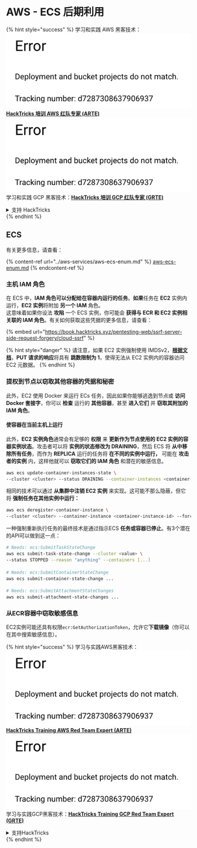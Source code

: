 # AWS - ECS 后期利用

{% hint style="success" %}
学习和实践 AWS 黑客技术：<img src="../../../.gitbook/assets/image (1) (1).png" alt="" data-size="line">[**HackTricks 培训 AWS 红队专家 (ARTE)**](https://training.hacktricks.xyz/courses/arte)<img src="../../../.gitbook/assets/image (1) (1).png" alt="" data-size="line">\
学习和实践 GCP 黑客技术：<img src="../../../.gitbook/assets/image (2).png" alt="" data-size="line">[**HackTricks 培训 GCP 红队专家 (GRTE)**<img src="../../../.gitbook/assets/image (2).png" alt="" data-size="line">](https://training.hacktricks.xyz/courses/grte)

<details>

<summary>支持 HackTricks</summary>

* 查看 [**订阅计划**](https://github.com/sponsors/carlospolop)!
* **加入** 💬 [**Discord 群组**](https://discord.gg/hRep4RUj7f) 或 [**Telegram 群组**](https://t.me/peass) 或 **关注** 我们的 **Twitter** 🐦 [**@hacktricks\_live**](https://twitter.com/hacktricks\_live)**.**
* **通过向** [**HackTricks**](https://github.com/carlospolop/hacktricks) 和 [**HackTricks Cloud**](https://github.com/carlospolop/hacktricks-cloud) GitHub 仓库提交 PR 分享黑客技巧。

</details>
{% endhint %}

## ECS

有关更多信息，请查看：

{% content-ref url="../aws-services/aws-ecs-enum.md" %}
[aws-ecs-enum.md](../aws-services/aws-ecs-enum.md)
{% endcontent-ref %}

### 主机 IAM 角色

在 ECS 中，**IAM 角色可以分配给在容器内运行的任务**。**如果**任务在 **EC2** 实例内运行，**EC2 实例**将附加 **另一个 IAM** 角色。\
这意味着如果你设法 **攻陷** 一个 ECS 实例，你可能会 **获得与 ECR 和 EC2 实例相关联的 IAM 角色**。有关如何获取这些凭据的更多信息，请查看：

{% embed url="https://book.hacktricks.xyz/pentesting-web/ssrf-server-side-request-forgery/cloud-ssrf" %}

{% hint style="danger" %}
请注意，如果 EC2 实例强制使用 IMDSv2，[**根据文档**](https://docs.aws.amazon.com/AWSEC2/latest/UserGuide/instance-metadata-v2-how-it-works.html)，**PUT 请求的响应**将具有 **跳数限制为 1**，使得无法从 EC2 实例内的容器访问 EC2 元数据。
{% endhint %}

### 提权到节点以窃取其他容器的凭据和秘密

此外，EC2 使用 Docker 来运行 ECs 任务，因此如果你能够逃逸到节点或 **访问 Docker 套接字**，你可以 **检查** 运行的 **其他容器**，甚至 **进入它们** 并 **窃取其附加的 IAM 角色**。

#### 使容器在当前主机上运行

此外，**EC2 实例角色**通常会有足够的 **权限** 来 **更新作为节点使用的 EC2 实例的容器实例状态**。攻击者可以将 **实例的状态修改为 DRAINING**，然后 ECS 将 **从中移除所有任务**，而作为 **REPLICA** 运行的任务将 **在不同的实例中运行，** 可能在 **攻击者的实例** 内，这样他就可以 **窃取它们的 IAM 角色** 和潜在的敏感信息。
```bash
aws ecs update-container-instances-state \
--cluster <cluster> --status DRAINING --container-instances <container-instance-id>
```
相同的技术可以通过 **从集群中注销 EC2 实例** 来实现。这可能不那么隐蔽，但它将 **强制任务在其他实例中运行：**
```bash
aws ecs deregister-container-instance \
--cluster <cluster> --container-instance <container-instance-id> --force
```
一种强制重新执行任务的最终技术是通过指示ECS **任务或容器已停止**。有3个潜在的API可以做到这一点：
```bash
# Needs: ecs:SubmitTaskStateChange
aws ecs submit-task-state-change --cluster <value> \
--status STOPPED --reason "anything" --containers [...]

# Needs: ecs:SubmitContainerStateChange
aws ecs submit-container-state-change ...

# Needs: ecs:SubmitAttachmentStateChanges
aws ecs submit-attachment-state-changes ...
```
### 从ECR容器中窃取敏感信息

EC2实例可能还具有权限`ecr:GetAuthorizationToken`，允许它**下载镜像**（你可以在其中搜索敏感信息）。

{% hint style="success" %}
学习与实践AWS黑客技术：<img src="../../../.gitbook/assets/image (1) (1).png" alt="" data-size="line">[**HackTricks Training AWS Red Team Expert (ARTE)**](https://training.hacktricks.xyz/courses/arte)<img src="../../../.gitbook/assets/image (1) (1).png" alt="" data-size="line">\
学习与实践GCP黑客技术：<img src="../../../.gitbook/assets/image (2).png" alt="" data-size="line">[**HackTricks Training GCP Red Team Expert (GRTE)**<img src="../../../.gitbook/assets/image (2).png" alt="" data-size="line">](https://training.hacktricks.xyz/courses/grte)

<details>

<summary>支持HackTricks</summary>

* 查看[**订阅计划**](https://github.com/sponsors/carlospolop)!
* **加入** 💬 [**Discord群组**](https://discord.gg/hRep4RUj7f)或[**电报群组**](https://t.me/peass)或**在** **Twitter** 🐦 **上关注我们** [**@hacktricks\_live**](https://twitter.com/hacktricks\_live)**.**
* **通过向** [**HackTricks**](https://github.com/carlospolop/hacktricks)和[**HackTricks Cloud**](https://github.com/carlospolop/hacktricks-cloud) GitHub库提交PR分享黑客技巧。

</details>
{% endhint %}
